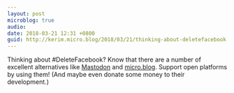 ```yaml
---
layout: post
microblog: true
audio: 
date: 2018-03-21 12:31 +0800
guid: http://kerim.micro.blog/2018/03/21/thinking-about-deletefacebook.html
---
```

Thinking about #DeleteFacebook? Know that there are a number of excellent alternatives like [Mastodon](https://medium.com/tootsuite/deletefacebook-fafdc4090307) and [micro.blog](https://micro.oxus.net/2018/02/06/what-is-a.html). Support open platforms by using them! (And maybe even donate some money to their development.)
